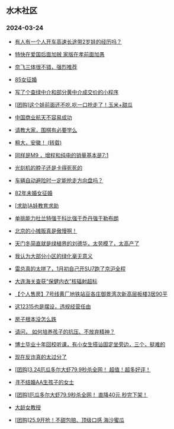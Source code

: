 ## 水木社区 
### 2024-03-24

+ [有人有一个人开车高速长途带2岁娃的经历吗？](https://www.mysmth.net/nForum/article/AutoWorld/1944794947)

+ [特快在爱国后面加贼 家版在孝前面加愚](https://www.mysmth.net/nForum/article/FamilyLife/1766631109)

+ [奈飞三体很不错，强烈推荐](https://www.mysmth.net/nForum/article/OMTV/741551)

+ [85女征婚](https://www.mysmth.net/nForum/article/PieLove/2877088)

+ [写了个查绿中介和部分黄中介成交价的小程序](https://www.mysmth.net/nForum/article/Stock/10818467)

+ [[团购]这个娃前面还不吃,吃一口抢走了！玉米+甜瓜](https://www.mysmth.net/nForum/article/ADAgent_TG/1319180)

+ [中国商业航天不容易成功](https://www.mysmth.net/nForum/article/Aero/432158)

+ [请教大家，围棋有必要学么](https://www.mysmth.net/nForum/article/ChildEducation/2364560)

+ [粗大，安徽！ (转载)](https://www.mysmth.net/nForum/article/WorkingLife/12032)

+ [同样是M9 ，增程和纯电的销量基本是7:1](https://www.mysmth.net/nForum/article/GreenAuto/1506105)

+ [光刻机的脖子还是卡得死死的](https://www.mysmth.net/nForum/article/METech/476138)

+ [车辆自动避险时一定能抢走方向盘吗？](https://www.mysmth.net/nForum/article/AutoWorld/1944796722)

+ [82年未婚女征婚](https://www.mysmth.net/nForum/article/PieLove/2877111)

+ [[求助]A娃教育求助](https://www.mysmth.net/nForum/article/ChildEducation/2365307)

+ [单挑能力杜兰特强于科比强于乔丹强于勒布朗](https://www.mysmth.net/nForum/article/BasketballForum/4904782)

+ [北京的小摊贩真是傲慢啊！](https://www.mysmth.net/nForum/article/Food/1706168)

+ [天门冬简直就是绿植界的刘德华，太劳模了，太高产了](https://www.mysmth.net/nForum/article/Botany/223790)

+ [我认为大部分小区的绿化毫无意义](https://www.mysmth.net/nForum/article/WorkingLife/12414)

+ [雷总真的太拼了，1月初自己开SU7跑了京沪全程](https://www.mysmth.net/nForum/article/GreenAuto/1512390)

+ [大连海关查获“保健内衣”核辐射超标](https://www.mysmth.net/nForum/article/FamilyLife/1766632723)

+ [【个人售房】7号线黄厂地铁站豆各庄御景湾次新高层板楼3居90平](https://www.mysmth.net/nForum/article/OurEstate/2928958)

+ [这12315也是摆设，违规经营任由](https://www.mysmth.net/nForum/article/Shenzhen/167496)

+ [房子根本没怎么跌](https://www.mysmth.net/nForum/article/OurEstate/2929193)

+ [请问， 如何培养孩子的抗压、不放弃精神？](https://www.mysmth.net/nForum/article/FamilyLife/1766632738)

+ [博士毕业十年回校听课，有小女生搭讪固定坐旁边，三个，挺难的](https://www.mysmth.net/nForum/article/Age/20350476)

+ [现在反诈真的太过分了](https://www.mysmth.net/nForum/article/MyWallet/1202977)

+ [[团购]3.24厄瓜多尔大虾79.9秒杀全网！ 超值！超多好评！](https://www.mysmth.net/nForum/article/ADAgent_TG/1319232)

+ [寻不结婚AA生孩子的女士](https://www.mysmth.net/nForum/article/PieLove/2877992)

+ [[团购]厄瓜多尔大虾79.9秒杀全网！ 直降40元 秒完下架！](https://www.mysmth.net/nForum/article/ADAgent_TG/1319232)

+ [大龄女教授](https://www.mysmth.net/nForum/article/FamilyLife/1766632664)

+ [[团购]25.9开抢！不甜包赔、顶级口感 海沙蜜瓜](https://www.mysmth.net/nForum/article/ADAgent_TG/1319232)

